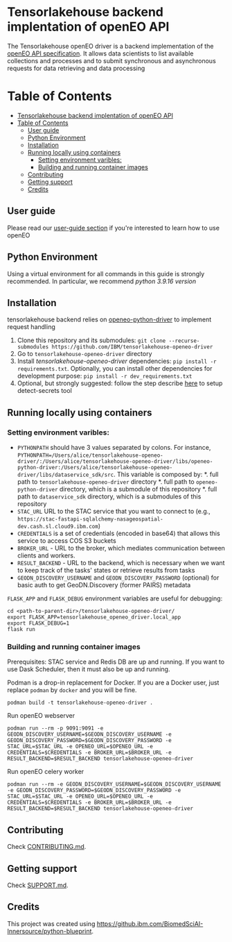 # Tensorlakehouse backend implentation of openEO API

The Tensorlakehouse openEO driver is a backend implementation of the [openEO API specification](https://openeo.org/documentation/1.0/developers/api/reference.html). It allows data scientists to list available collections and processes and to submit synchronous and asynchronous requests for data retrieving and data processing

# Table of Contents
- [Tensorlakehouse backend implentation of openEO API](#tensorlakehouse-backend-implentation-of-openeo-api)
- [Table of Contents](#table-of-contents)
  - [User guide](#user-guide)
  - [Python Environment](#python-environment)
  - [Installation](#installation)
  - [Running locally using containers](#running-locally-using-containers)
    - [Setting environment varibles:](#setting-environment-varibles)
    - [Building and running container images](#building-and-running-container-images)
  - [Contributing](#contributing)
  - [Getting support](#getting-support)
  - [Credits](#credits)

## User guide

Please read our [user-guide section](./docs/userguide.md) if you're interested to learn how to use openEO

## Python Environment

Using a virtual environment for all commands in this guide is strongly recommended. In particular, we recommend *python 3.9.16 version*

## Installation

tensorlakehouse backend relies on [openeo-python-driver](https://github.com/Open-EO/openeo-python-driver) to implement request handling

1. Clone this repository and its submodules: `git clone --recurse-submodules https://github.com/IBM/tensorlakehouse-openeo-driver`
2. Go to `tensorlakehouse-openeo-driver` directory
3. Install *tensorlakehouse-openeo-driver* dependencies: `pip install -r requirements.txt`. Optionally, you can install other dependencies for development purpose: `pip install -r dev_requirements.txt`
4. Optional, but strongly suggested: follow the step describe [here](https://w3.ibm.com/w3publisher/detect-secrets) to setup detect-secrets tool

## Running locally using containers


### Setting environment varibles:

 - `PYTHONPATH` should have 3 values separated by colons. For instance, `PYTHONPATH=/Users/alice/tensorlakehouse-openeo-driver/:/Users/alice/tensorlakehouse-openeo-driver/libs/openeo-python-driver:/Users/alice/tensorlakehouse-openeo-driver/libs/dataservice_sdk/src`. This variable is composed by:
     *. full path to `tensorlakehouse-openeo-driver` directory
     *. full path to `openeo-python-driver` directory, which is a submodule of this repository
     *. full path to `dataservice_sdk` directory, which is a submodules of this repository
 - `STAC_URL` URL to the STAC service that you want to connect to (e.g., `https://stac-fastapi-sqlalchemy-nasageospatial-dev.cash.sl.cloud9.ibm.com`)
 - `CREDENTIALS` is a set of credentials (encoded in base64) that allows this service to access COS S3 buckets
 - `BROKER_URL` - URL to the broker, which mediates communication between clients and workers.
 - `RESULT_BACKEND` - URL to the backend, which is necessary when we want to keep track of the tasks' states or retrieve results from tasks
 - `GEODN_DISCOVERY_USERNAME` and `GEODN_DISCOVERY_PASSWORD` (optional) for basic auth to get GeoDN.Discovery (former PAIRS) metadata

`FLASK_APP` and `FLASK_DEBUG` environment variables are useful for debugging:

```shell
cd <path-to-parent-dir>/tensorlakehouse-openeo-driver/
export FLASK_APP=tensorlakehouse_openeo_driver.local_app
export FLASK_DEBUG=1
flask run
```

### Building and running container images

Prerequisites: STAC service and Redis DB are up and running. If you want to use Dask Scheduler, then it must also be up and running.

Podman is a drop-in replacement for Docker. If you are a Docker user, just replace `podman` by `docker` and you will be fine. 

```shell
podman build -t tensorlakehouse-openeo-driver .
```

Run openEO webserver

```shell
podman run --rm -p 9091:9091 -e GEODN_DISCOVERY_USERNAME=$GEODN_DISCOVERY_USERNAME -e GEODN_DISCOVERY_PASSWORD=$GEODN_DISCOVERY_PASSWORD -e STAC_URL=$STAC_URL -e OPENEO_URL=$OPENEO_URL -e CREDENTIALS=$CREDENTIALS -e BROKER_URL=$BROKER_URL -e RESULT_BACKEND=$RESULT_BACKEND tensorlakehouse-openeo-driver
```

Run openEO celery worker
```shell
podman run --rm -e GEODN_DISCOVERY_USERNAME=$GEODN_DISCOVERY_USERNAME -e GEODN_DISCOVERY_PASSWORD=$GEODN_DISCOVERY_PASSWORD -e STAC_URL=$STAC_URL -e OPENEO_URL=$OPENEO_URL -e CREDENTIALS=$CREDENTIALS -e BROKER_URL=$BROKER_URL -e RESULT_BACKEND=$RESULT_BACKEND tensorlakehouse-openeo-driver
```

## Contributing

Check [CONTRIBUTING.md](.github/CONTRIBUTING.md).

## Getting support

Check [SUPPORT.md](.github/SUPPORT.md).

## Credits

This project was created using <https://github.ibm.com/BiomedSciAI-Innersource/python-blueprint>.

